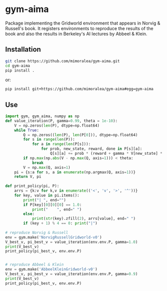 # gym-aima

Package implementing the Gridworld environment that appears in
Norvig & Russell's book. It registers environments to
reproduce the results of the book and also the results
in Berkeley's AI lectures by Abbeel & Klein.

## Installation

```bash
git clone https://github.com/mimoralea/gym-aima.git
cd gym-aima
pip install .
```

or:

```bash
pip install git+https://github.com/mimoralea/gym-aima#egg=gym-aima
```

## Use

```python
import gym, gym_aima, numpy as np
def value_iteration(P, gamma=0.99, theta = 1e-10):
    V = np.zeros(len(P), dtype=np.float64)
    while True:
        Q = np.zeros((len(P), len(P[0])), dtype=np.float64)
        for s in range(len(P)):
            for a in range(len(P[s])):
                for prob, new_state, reward, done in P[s][a]:
                    Q[s][a] += prob * (reward + gamma * V[new_state] * (not done))
        if np.max(np.abs(V - np.max(Q, axis=1))) < theta:
            break
        V = np.max(Q, axis=1)
    pi = {s:a for s, a in enumerate(np.argmax(Q, axis=1))}
    return V, pi
    
def print_policy(pi, P):
    arrs = {k:v for k,v in enumerate(('<', 'v', '>', '^'))}
    for key, value in pi.items():
        print("| ", end="")
        if P[key][0][0][0] == 1.0:
            print("    ", end=" ")
        else:
            print(str(key).zfill(2), arrs[value], end=" ")
        if (key + 1) % 4 == 0: print("|")
        
# reproduce Norvig & Russell
env = gym.make('NorvigRussellGridworld-v0')
V_best_v, pi_best_v = value_iteration(env.env.P, gamma=1.0)
print(V_best_v)
print_policy(pi_best_v, env.env.P)


# reproduce Abbeel & Klein
env = gym.make('AbbeelKleinGridworld-v0')
V_best_v, pi_best_v = value_iteration(env.env.P, gamma=0.9)
print(V_best_v)
print_policy(pi_best_v, env.env.P)
```
